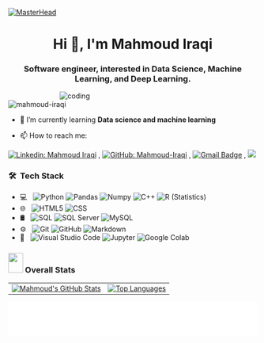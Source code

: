 [![MasterHead](https://camo.githubusercontent.com/069e3ef2850e722ccaef748bf8cdadafeed9fd4a9ee1436daebd7e820f4402a7/68747470733a2f2f666972656261736573746f726167652e676f6f676c65617069732e636f6d2f76302f622f666c6578692d636f64696e672e61707073706f742e636f6d2f6f2f64656d706769372d35323066386435662d363364342d343435332d383832322d6462633134396165323766382e6769663f616c743d6d6564696126746f6b656e3d39316330633762322d393363332d343032392d623031312d316138373033633537333064)](https://rishavchanda.io)
<h1 align="center">Hi 👋, I'm Mahmoud Iraqi</h1>
<h3 align="center"> Software engineer, interested in Data Science, Machine Learning, and Deep Learning.</h3>
<img align="right" alt="coding" width="400" src="https://cdn.dribbble.com/users/1162077/screenshots/3848914/media/7ed7d5ca074b48b328150e5a231e8d1f.gif">

<p align="left"> <img src="https://komarev.com/ghpvc/?username=mahmoud-iraqi&label=Profile%20views&color=0e75b6&style=flat" alt="mahmoud-iraqi" /> </p>

- 🌱 I’m currently learning **Data science and machine learning**

- 📫 How to reach me:

[![Linkedin: Mahmoud Iraqi](https://img.shields.io/badge/-MahmoudIraqi-blue?style=flat-square&logo=Linkedin&logoColor=white&link=https://www.linkedin.com/in/mahmoud-iraqi-99b994249/)](https://www.linkedin.com/in/mahmoud-iraqi-99b994249/)
, [![GitHub: Mahmoud-Iraqi](https://img.shields.io/github/followers/Mahmoud-Iraqi?label=Mahmoud-Iraqi&style=social)](https://github.com/Mahmoud-Iraqi)
, [![Gmail Badge](https://img.shields.io/badge/-Gmail-c14438?style=flat-square&logo=Gmail&logoColor=white&link=mailto:mahmoudalkady2004@gmail.com)](mailto:mahmoudalkady2004@gmail.com)
, <img src="https://github.com/TheDudeThatCode/TheDudeThatCode/blob/master/Assets/Handshake.gif" height="32px">



<h3> 🛠 &nbsp;Tech Stack</h3>

- 💻 &nbsp;
  ![Python](https://img.shields.io/badge/-Python-333333?style=flat&logo=python)
  ![Pandas](https://img.shields.io/badge/Pandas-150458?style=flat-square&logo=pandas&logoColor=white")
  ![Numpy](https://img.shields.io/badge/Numpy-013243?style=flat-square&logo=numpy&logoColor=white")
  ![C++](https://img.shields.io/badge/-C++-333333?style=flat&logo=C%2B%2B&logoColor=00599C)
  ![R (Statistics)](https://img.shields.io/badge/-R-333333?style=flat&logo=R&logoColor=276DC3)
- 🌐 &nbsp;
  ![HTML5](https://img.shields.io/badge/-HTML5-333333?style=flat&logo=HTML5)
  ![CSS](https://img.shields.io/badge/-CSS-333333?style=flat&logo=CSS3&logoColor=1572B6)
- 🛢 &nbsp;
  ![SQL](https://img.shields.io/badge/-SQL-333333?style=flat&logo=sql)
  ![SQL Server](https://img.shields.io/badge/-SQL%20Server-333333?style=flat&logo=microsoft-sql-server)
  ![MySQL](https://img.shields.io/badge/-MySQL-333333?style=flat&logo=mysql)
- ⚙️ &nbsp;
  ![Git](https://img.shields.io/badge/-Git-333333?style=flat&logo=git)
  ![GitHub](https://img.shields.io/badge/-GitHub-333333?style=flat&logo=github)
  ![Markdown](https://img.shields.io/badge/-Markdown-333333?style=flat&logo=markdown)
- 🔧 &nbsp;
![Visual Studio Code](https://img.shields.io/badge/-Visual%20Studio%20Code-333333?style=flat&logo=visual-studio-code&logoColor=007ACC)
![Jupyter](https://img.shields.io/badge/Jupyter-F37626?style=flat-square&logo=Jupyter&logoColor=white)
![Google Colab](https://img.shields.io/badge/Google%20Colab-F4A200?style=flat-square&logo=Google%20Colab&logoColor=white)


  
### <img src="https://media.giphy.com/media/IcnxGGAj0ubyB2r5M6/giphy.gif" width=30 height=40> Overall Stats 

<table>
  <tr>
    <td>
      <a href="https://github.com/Mahmoud-Iraqi/github-readme-stats"> <img src="https://github-readme-stats.vercel.app/api?username=Mahmoud-Iraqi&hide_border=true&show_icons=true" alt="Mahmoud's GitHub Stats" /> </a>
    </td>
    <td>
      <a href="https://github.com/Mahmoud-Iraqi/github-readme-stats"> <img src="https://github-readme-stats.vercel.app/api/top-langs/?username=Mahmoud-Iraqi&hide_border=true&langs_count=8&layout=compact" alt="Top Languages" /> </a>
    </td>
  </tr>
</table>

<img align='center'  height="70" alt="Thanks" width="100%" src="https://github.com/Moataz-Elmesmary/Moataz-Elmesmary/blob/main/Moataz.svg">
